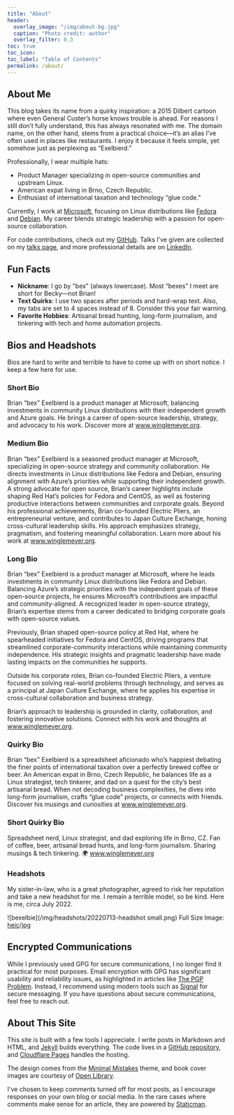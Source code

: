 ```yaml
---
title: "About"
header:
  overlay_image: "/img/about-bg.jpg"
  caption: "Photo credit: author"
  overlay_filter: 0.3
toc: true
toc_icon: 
toc_label: "Table of Contents"
permalink: /about/
---
```


## About Me

This blog takes its name from a quirky inspiration: a 2015 Dilbert cartoon where even General Custer’s horse knows trouble is ahead. For reasons I still don’t fully understand, this has always resonated with me. The domain name, on the other hand, stems from a practical choice—it’s an alias I’ve often used in places like restaurants. I enjoy it because it feels simple, yet somehow just as perplexing as “Exelbierd.”

Professionally, I wear multiple hats:  
- Product Manager specializing in open-source communities and upstream Linux.  
- American expat living in Brno, Czech Republic.  
- Enthusiast of international taxation and technology “glue code.”  

Currently, I work at [Microsoft](https://opensource.microsoft.com), focusing on Linux distributions like [Fedora](https://www.fedoraproject.org) and [Debian](https://www.debian.org). My career blends strategic leadership with a passion for open-source collaboration.  

For code contributions, check out my [GitHub](https://github.com/bexelbie). Talks I’ve given are collected on my [talks page](/talks/), and more professional details are on [LinkedIn](https://www.linkedin.com/in/bexelbie).  

## Fun Facts
- **Nickname**: I go by "bex" (always lowercase). Most “bexes” I meet are short for Becky—not Brian!  
- **Text Quirks**: I use two spaces after periods and hard-wrap text. Also, my tabs are set to 4 spaces instead of 8. Consider this your fair warning.  
- **Favorite Hobbies**: Artisanal bread hunting, long-form journalism, and tinkering with tech and home automation projects.  

## Bios and Headshots

Bios are hard to write and terrible to have to come up with on short notice.
I keep a few here for use.

### Short Bio

Brian “bex” Exelbierd is a product manager at Microsoft, balancing investments in community Linux distributions with their independent growth and Azure goals. He brings a career of open-source leadership, strategy, and advocacy to his work. Discover more at www.winglemeyer.org.

### Medium Bio

Brian “bex” Exelbierd is a seasoned product manager at Microsoft, specializing in open-source strategy and community collaboration. He directs investments in Linux distributions like Fedora and Debian, ensuring alignment with Azure’s priorities while supporting their independent growth. A strong advocate for open source, Brian’s career highlights include shaping Red Hat’s policies for Fedora and CentOS, as well as fostering productive interactions between communities and corporate goals. Beyond his professional achievements, Brian co-founded Electric Pliers, an entrepreneurial venture, and contributes to Japan Culture Exchange, honing cross-cultural leadership skills. His approach emphasizes strategy, pragmatism, and fostering meaningful collaboration. Learn more about his work at www.winglemeyer.org.

### Long Bio

Brian “bex” Exelbierd is a product manager at Microsoft, where he leads investments in community Linux distributions like Fedora and Debian. Balancing Azure’s strategic priorities with the independent goals of these open-source projects, he ensures Microsoft’s contributions are impactful and community-aligned. A recognized leader in open-source strategy, Brian’s expertise stems from a career dedicated to bridging corporate goals with open-source values.

Previously, Brian shaped open-source policy at Red Hat, where he spearheaded initiatives for Fedora and CentOS, driving programs that streamlined corporate-community interactions while maintaining community independence. His strategic insights and pragmatic leadership have made lasting impacts on the communities he supports.

Outside his corporate roles, Brian co-founded Electric Pliers, a venture focused on solving real-world problems through technology, and serves as a principal at Japan Culture Exchange, where he applies his expertise in cross-cultural collaboration and business strategy.

Brian’s approach to leadership is grounded in clarity, collaboration, and fostering innovative solutions. Connect with his work and thoughts at www.winglemeyer.org.

### Quirky Bio

Brian “bex” Exelbierd is a spreadsheet aficionado who’s happiest debating the finer points of international taxation over a perfectly brewed coffee or beer. An American expat in Brno, Czech Republic, he balances life as a Linux strategist, tech tinkerer, and dad on a quest for the city’s best artisanal bread. When not decoding business complexities, he dives into long-form journalism, crafts “glue code” projects, or connects with friends. Discover his musings and curiosities at www.winglemeyer.org.

### Short Quirky Bio

Spreadsheet nerd, Linux strategist, and dad exploring life in Brno, CZ. Fan of coffee, beer, artisanal bread hunts, and long-form journalism. Sharing musings & tech tinkering. 🌍 www.winglemeyer.org

### Headshots

My sister-in-law, who is a great photographer, agreed to risk her reputation and take a new headshot for me.
I remain a terrible model, so be kind.
Here is me, circa July 2022.

![bexelbie](/img/headshots/20220713-headshot small.png) Full Size Image: [heic](/img/headshots/20220713-headshot.heic)/[jpg](/img/headshots/20220713-headshot.jpg)

## Encrypted Communications

While I previously used GPG for secure communications, I no longer find it practical for most purposes. Email encryption with GPG has significant usability and reliability issues, as highlighted in articles like [The PGP Problem](https://latacora.micro.blog/2019/07/16/the-pgp-problem.html). Instead, I recommend using modern tools such as [Signal](https://signal.me/#p/+19194148915) for secure messaging. If you have questions about secure communications, feel free to reach out.  

## About This Site

This site is built with a few tools I appreciate. I write posts in Markdown and HTML, and [Jekyll](https.jekyllrb.com/) builds everything. The code lives in a [GitHub repository](https://github.com/bexelbie/bexelbie.github.io), and [Cloudflare Pages](https://pages.cloudflare.com/) handles the hosting.

The design comes from the [Minimal Mistakes](https://mmistakes.github.io/minimal-mistakes/) theme, and book cover images are courtesy of [Open Library](https://openlibrary.org/).

I've chosen to keep comments turned off for most posts, as I encourage responses on your own blog or social media. In the rare cases where comments make sense for an article, they are powered by [Staticman](https://staticman.net/).
